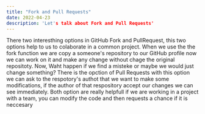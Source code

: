 ```yaml
---
title: "Fork and Pull Requests"
date: 2022-04-23
description: 'Let's talk about Fork and Pull Requests'
---
```


There two interesthing options in GitHub Fork and PullRequest, this two options help to us to colaborate in a common project.
When we use the the fork function we are copy a someone's repository to our GitHub profile now we can work on it and  make any change without chage the original repositoty.
Now, Waht happen if we find a misteke or maybe we would just change something? There is the opction of Pull Requests with this option we can ask to the respotory's authot that we want to make some modifications, if the author of that respository accept our changes we can see immediately.
Both option are really helpfull if we are working in a project with a team, you can modify the code and then requests a chance if it is neccesary
